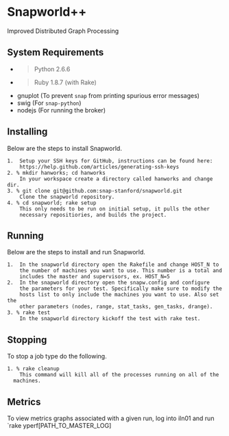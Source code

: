 Snapworld++
===========

Improved Distributed Graph Processing

System Requirements
-------------------

* > Python 2.6.6
* > Ruby 1.8.7 (with Rake)
* gnuplot (To prevent `snap` from printing spurious error messages)
* swig (For `snap-python`)
* nodejs (For running the broker)

Installing
-------

Below are the steps to install Snapworld.

    1.  Setup your SSH keys for GitHub, instructions can be found here:
        https://help.github.com/articles/generating-ssh-keys
    2. % mkdir hanworks; cd hanworks
        In your workspace create a directory called hanworks and change dir. 
    3. % git clone git@github.com:snap-stanford/snapworld.git
        Clone the snapworld repository.
    4. % cd snapworld; rake setup
        This only needs to be run on initial setup, it pulls the other
        necessary repositiories, and builds the project.

Running
-------

Below are the steps to install and run Snapworld.
  
    1.  In the snapworld directory open the Rakefile and change HOST_N to
        the number of machines you want to use. This number is a total and 
        includes the master and supervisors, ex. HOST_N=5
    2.  In the snapworld directory open the snapw.config and configure
        the parameters for your test. Specifically make sure to modify the
        hosts list to only include the machines you want to use. Also set the
        other parameters (nodes, range, stat_tasks, gen_tasks, drange).
    3. % rake test
        In the snapworld directory kickoff the test with rake test.

Stopping
-------

To stop a job type do the following.

    1. % rake cleanup
        This command will kill all of the processes running on all of the
      machines.
      
      
Metrics
-------

To view metrics graphs associated with a given run, log into iln01 and run
`rake yperf[PATH_TO_MASTER_LOG]

